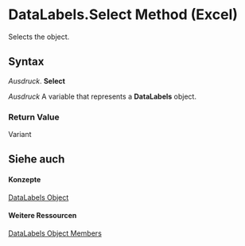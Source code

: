 
# DataLabels.Select Method (Excel)

Selects the object.


## Syntax

 _Ausdruck_. **Select**

 _Ausdruck_ A variable that represents a **DataLabels** object.


### Return Value

Variant


## Siehe auch


#### Konzepte


[DataLabels Object](3d79271e-c702-e785-6984-d838d060a8c5.md)
#### Weitere Ressourcen


[DataLabels Object Members](http://msdn.microsoft.com/library/3c9d909d-d090-b6ed-8a28-ba62c3459044%28Office.15%29.aspx)